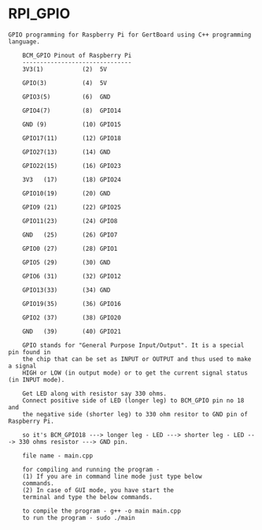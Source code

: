 # RPI_GPIO

    GPIO programming for Raspberry Pi for GertBoard using C++ programming language.

        BCM_GPIO Pinout of Raspberry Pi 
        -------------------------------
        3V3(1)           (2)  5V  

        GPIO(3)          (4)  5V    

        GPIO3(5)         (6)  GND   

        GPIO4(7)         (8)  GPIO14

        GND (9)          (10) GPIO15

        GPIO17(11)       (12) GPIO18

        GPIO27(13)       (14) GND   

        GPIO22(15)       (16) GPIO23

        3V3   (17)       (18) GPIO24

        GPIO10(19)       (20) GND   

        GPIO9 (21)       (22) GPIO25

        GPIO11(23)       (24) GPIO8 

        GND   (25)       (26) GPIO7 

        GPIO0 (27)       (28) GPIO1 

        GPIO5 (29)       (30) GND   

        GPIO6 (31)       (32) GPIO12

        GPIO13(33)       (34) GND   

        GPIO19(35)       (36) GPIO16

        GPIO2 (37)       (38) GPIO20

        GND   (39)       (40) GPIO21
        
        GPIO stands for "General Purpose Input/Output". It is a special pin found in 
        the chip that can be set as INPUT or OUTPUT and thus used to make a signal 
        HIGH or LOW (in output mode) or to get the current signal status (in INPUT mode).
        
        Get LED along with resistor say 330 ohms.
        Connect positive side of LED (longer leg) to BCM_GPIO pin no 18 and 
        the negative side (shorter leg) to 330 ohm resitor to GND pin of Raspberry Pi.
        
        so it's BCM_GPIO18 ---> longer leg - LED ---> shorter leg - LED ---> 330 ohms resistor ---> GND pin.
        
        file name - main.cpp
        
        for compiling and running the program - 
        (1) If you are in command line mode just type below
        commands. 
        (2) In case of GUI mode, you have start the
        terminal and type the below commands.
        
        to compile the program - g++ -o main main.cpp
        to run the program - sudo ./main        
        
        
